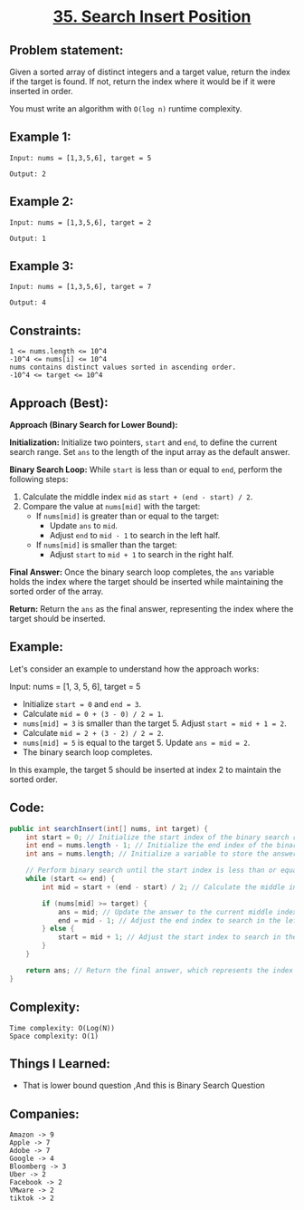 <h1 align="center"><a href="https://leetcode.com/problems/search-insert-position/" target="_blank">35. Search Insert Position</a></h1>

## Problem statement:
Given a sorted array of distinct integers and a target value, return the index if the target is found. If not, return the index where it would be if it were inserted in order.

You must write an algorithm with `O(log n)` runtime complexity.


## Example 1:

```
Input: nums = [1,3,5,6], target = 5

Output: 2
```

## Example 2:

```
Input: nums = [1,3,5,6], target = 2

Output: 1
```


## Example 3:

```
Input: nums = [1,3,5,6], target = 7

Output: 4
```


## Constraints:

```
1 <= nums.length <= 10^4
-10^4 <= nums[i] <= 10^4
nums contains distinct values sorted in ascending order.
-10^4 <= target <= 10^4
```


 

## Approach (Best):

**Approach (Binary Search for Lower Bound):**

**Initialization:** Initialize two pointers, `start` and `end`, to define the current search range. Set `ans` to the length of the input array as the default answer.

**Binary Search Loop:** While `start` is less than or equal to `end`, perform the following steps:

1. Calculate the middle index `mid` as `start + (end - start) / 2`.
2. Compare the value at `nums[mid]` with the target:
   - If `nums[mid]` is greater than or equal to the target:
     - Update `ans` to `mid`.
     - Adjust `end` to `mid - 1` to search in the left half.
   - If `nums[mid]` is smaller than the target:
     - Adjust `start` to `mid + 1` to search in the right half.

**Final Answer:** Once the binary search loop completes, the `ans` variable holds the index where the target should be inserted while maintaining the sorted order of the array.

**Return:** Return the `ans` as the final answer, representing the index where the target should be inserted.

## Example:

Let's consider an example to understand how the approach works:

Input: nums = [1, 3, 5, 6], target = 5

- Initialize `start = 0` and `end = 3`.
- Calculate `mid = 0 + (3 - 0) / 2 = 1`.
- `nums[mid] = 3` is smaller than the target 5. Adjust `start = mid + 1 = 2`.
- Calculate `mid = 2 + (3 - 2) / 2 = 2`.
- `nums[mid] = 5` is equal to the target 5. Update `ans = mid = 2`.
- The binary search loop completes.

In this example, the target 5 should be inserted at index 2 to maintain the sorted order.





## Code: 

```java
public int searchInsert(int[] nums, int target) {
    int start = 0; // Initialize the start index of the binary search range
    int end = nums.length - 1; // Initialize the end index of the binary search range
    int ans = nums.length; // Initialize a variable to store the answer (default to the length of the array)

    // Perform binary search until the start index is less than or equal to the end index
    while (start <= end) {
        int mid = start + (end - start) / 2; // Calculate the middle index

        if (nums[mid] >= target) {
            ans = mid; // Update the answer to the current middle index
            end = mid - 1; // Adjust the end index to search in the left half
        } else {
            start = mid + 1; // Adjust the start index to search in the right half
        }
    }

    return ans; // Return the final answer, which represents the index to insert the target
}
```







## Complexity:

```
Time complexity: O(Log(N))
Space complexity: O(1)
```

## Things I Learned:

- That is lower bound question ,And this is Binary Search Question
  


## Companies:

```
Amazon -> 9
Apple -> 7
Adobe -> 7
Google -> 4
Bloomberg -> 3
Uber -> 2
Facebook -> 2
VMware -> 2
tiktok -> 2
```





